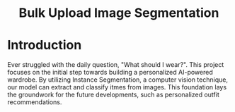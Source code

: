 <p align="center">
  <h1 align="center">Bulk Upload Image Segmentation</h1>
</p>

# Introduction
Ever struggled with the daily question, "What should I wear?". This project focuses on the initial step towards building a personalized AI-powered wardrobe. By utilizing Instance Segmentation, a computer vision technique, our model can extract and classify itmes from images. This foundation lays the groundwork for the future developments, such as personalized outfit recommendations.


